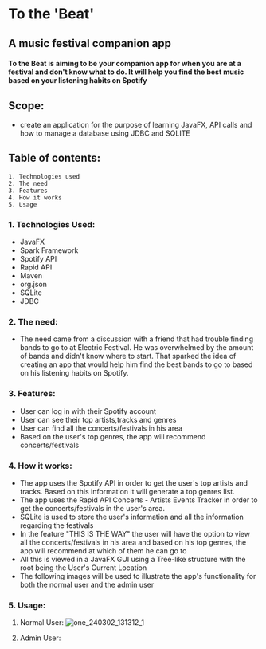 # To the 'Beat'  

## A music festival companion app

#### To the Beat is aiming to be your companion app for when you are at a festival and don't know what to do. It will help you find the best music based on your listening habits on Spotify

## Scope: 

* create an application for the purpose of learning JavaFX, API calls and how to manage a database using JDBC and SQLITE

## Table of contents:

    1. Technologies used
    2. The need
    3. Features
    4. How it works
    5. Usage

### 1. Technologies Used:
* JavaFX
* Spark Framework
* Spotify API
* Rapid API
* Maven
* org.json
* SQLite
* JDBC

### 2. The need:
* The need came from a discussion with a friend that had trouble finding bands to go to at Electric Festival. He was overwhelmed by the amount of bands and didn't know where to start. That sparked the idea of creating an app that would help him find the best bands to go to based on his listening habits on Spotify.

### 3. Features:
* User can log in with their Spotify account
* User can see their top artists,tracks and genres
* User can find all the concerts/festivals in his area
* Based on the user's top genres, the app will recommend concerts/festivals

### 4. How it works:
* The app uses the Spotify API in order to get the user's top artists and tracks. Based on this information it will generate a top genres list.
* The app uses the Rapid API Concerts - Artists Events Tracker in order to get the concerts/festivals in the user's area.
* SQLite is used to store the user's information and all the information regarding the festivals
* In the feature "THIS IS THE WAY" the user will have the option to view all the concerts/festivals in his area and based on his top genres, the app will recommend at which of them he can go to
* All this is viewed in a JavaFX GUI using a Tree-like structure with the root being the User's Current Location
* The following images will be used to illustrate the app's functionality for both the normal user and the admin user

### 5. Usage:
1. Normal User:
![one_240302_131312_1](https://github.com/RazvanMacovei15/SpotifyFestival/assets/95320896/1fc6725c-a530-4863-845e-38c9f3061611)

2. Admin User:
